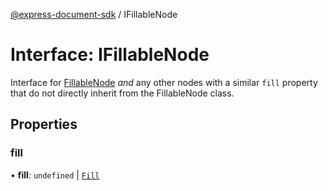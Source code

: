 [@express-document-sdk](../overview.md) / IFillableNode
# Interface: IFillableNode

Interface for [FillableNode](../classes/FillableNode.md) *and* any other nodes with a similar `fill` property that do not directly inherit from
the FillableNode class.

## Properties

### fill

• **fill**: `undefined` \| [`Fill`](Fill.md)
